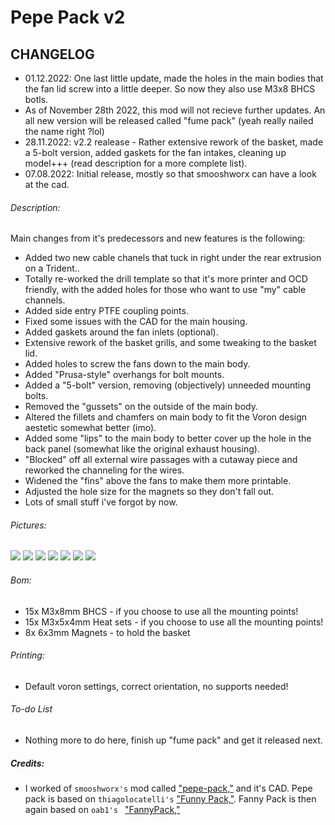 # Pepe Pack v2

## CHANGELOG
- 01.12.2022: One last little update, made the holes in the main bodies that the fan lid screw into a little deeper. So now they also use M3x8 BHCS botls. 
- As of November 28th 2022, this mod will not recieve further updates. An all new version will be released called "fume pack" (yeah really nailed the name right ?lol)
- 28.11.2022: v2.2 realease - Rather extensive rework of the basket, made a 5-bolt version, added gaskets for the fan intakes, cleaning up model+++ (read description for a more complete list).
- 07.08.2022: Initial release, mostly so that smooshworx can have a look at the cad.

###### Description:
Main changes from it's predecessors and new features is the following:
- Added two new cable chanels that tuck in right under the rear extrusion on a Trident..
- Totally re-worked the drill template so that it's more printer and OCD friendly, with the added holes for those who want to use "my" cable channels.
- Added side entry PTFE coupling points.
- Fixed some issues with the CAD for the main housing.
- Added gaskets around the fan inlets (optional).
- Extensive rework of the basket grills, and some tweaking to the basket lid.
- Added holes to screw the fans down to the main body.
- Added "Prusa-style" overhangs for bolt mounts.
- Added a "5-bolt" version, removing (objectively) unneeded mounting bolts.
- Removed the "gussets" on the outside of the main body.
- Altered the fillets and chamfers on main body to fit the Voron design aestetic somewhat better (imo).
- Added some "lips" to the main body to better cover up the hole in the back panel (somewhat like the original exhaust housing).
- "Blocked" off all external wire passages with a cutaway piece and reworked the channeling for the wires.
- Widened the "fins" above the fans to make them more printable.
- Adjusted the hole size for the magnets so they don't fall out.
- Lots of small stuff i've forgot by now.


###### Pictures:
![](./pics/1.png)
![](./pics/2.png)
![](./pics/3.png)
![](./pics/4.png)
![](./pics/5.png)
![](./pics/6.png)
![](./pics/7.png)


###### Bom:
- 15x M3x8mm BHCS - if you choose to use all the mounting points!
- 15x M3x5x4mm Heat sets - if you choose to use all the mounting points!
- 8x 6x3mm Magnets - to hold the basket

###### Printing:
- Default voron settings, correct orientation, no supports needed!

###### To-do List
- Nothing more to do here, finish up "fume pack" and get it released next.

##### Credits:
- I worked of `smooshworx's` mod called ["pepe-pack,"](https://github.com/smooshworx/pepe-pack) and it's CAD. Pepe pack is based on `thiagolocatelli's` ["Funny Pack,"](https://github.com/3DPrintingMods/Voron/tree/master/Mods/funny_pack). Fanny Pack is then again based on `oab1's ` ["FannyPack,"](https://github.com/oab1/VoronMods/tree/main/v2.2%20Recirculating%20Filter)
